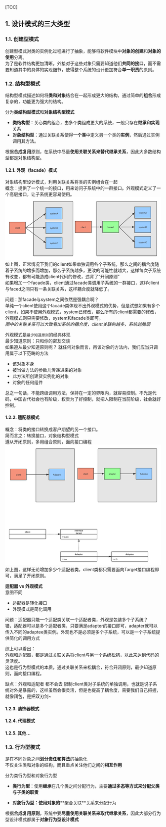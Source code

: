 [TOC]

## 1. 设计模式的三大类型
### 1.1. 创建型模式
创建型模式对类的实例化过程进行了抽象，能够将软件模块中**对象的创建**和**对象的使用**分离。  
为了是软件结构更加清晰，外接对于这些对象只需要知道他们**共同的接口**，而不需要知道其中的具体的实现细节，使得整个系统的设计更加符合**单一职责**的原则。

### 1.2. 结构型模式
结构型模式描述如何将**类和对象**结合在一起形成更大的结构，通过简单的**组合**形成复杂的，功能更为强大的结构。

分为**类结构型模式**和**对象结构型模式**

- **类结构型**：关心类的组合，由多个类组成更大的系统，一般只存在**继承和实现**关系
- **对象结构型**：通过关联关系使得**一个类**中定义另一个类的**实例**，然后通过实例调用其方法。

根据**合成复用**原则，在系统中尽量**使用关联关系来替代继承关系**，因此大多数结构型都是对象结构型。

#### 1.2.1. 外观（facade）模式
对象结构型设计模式，利用关联关系将类的实例组合在一起  
概念：提供了一个统一的接口，用来访问子系统中的一群接口。外观模式定义了一个高层接口，让子系统更容易使用。
<img src='./imgs/facade1.png' />
如上图，正常情况下我们的client如果单独调用各个子系统，那么之间的耦合度随着子系统的增多而增加，那么子系统越多，更改的可能性就越大，这样每次子系统有改变，都有可能造成client代码的修改，违背了“开闭原则”  
如果增加一个facade类，client通过facade类调用子系统的一群接口，这样client与faced之间只有一条关联关系，这样耦合度就降低了。  

问题：那facade与system之间依然是强耦合啊？  
单纯一个client使用这个facade类体现不出外观模式的优势，但是试想如果有多个client，如果不使用外观模式，system已修改，那么所有的client都需要的修改，外观模式则只需要修改，system和facade类即可。  
_图中的关联关系可以大致看出系统的耦合度，client关联的越多，系统越脆弱_

外观模式是`最少知道原则`的经典体现  
最少知道原则：只和你的密友交谈  
如果遵从最少知道原则呢？ 
就任何对象而言，再该对象的方法内，我们应当只调用属于以下范畴的方法 
- 该对象本身
- 被当做方法的参数儿传递进来的对象
- 此方法所创建货实例化的对象
- 对象的任何组件

总之一句话，不能跨级调用方法，保持在一定的界限内，就容易控制。不光是代码，中国古代社会也有阶级，权贵为了好控制，就把人限制在当前阶级，社会就好控制。


#### 1.2.2. 适配器模式
概念：将类的接口转换成客户期望的另一个接口。  
简而言之：转换接口，对象结构型模式  
遵从开闭原则，多用组合原则，面向接口编程
<img src='./imgs/adapter1.png' />  
如上图，这样无论增加多少个适配者类，client类都只需要面向Target接口编程即可，满足了开闭原则。

**适配器 vs 外观模式**  
意图不同  
- 适配器是转化接口
- 外观模式是简化调用

问题：适配器只能一个适配类关联一个适配者类，外观是包装多个子系统？  
错，适配器可以是多个适配者类，只要满足adapter的接口即可，adapter就可以传入不同的adaptee类实例。外观也不是必须是多个子系统，可以是一个子系统提供简化的调用方式

综上可以看出：  
外观和适配器，都是通过关联关系将client与另一个系统松耦，以此来达到代码的灵活度。  
这也是行为型模式的本质，通过关联关系来松耦合，符合开闭原则，最少知道原则，面向接口编程。  

缺点：外观和适配者 都不会去 限制client类对子系统的单独调用，也就是说子系统对外是暴露的，这样虽然会很灵活，但是也提高了耦合度，需要我们自己把握，就像闭包，是把双刃剑~

#### 1.2.3. 装饰器模式
#### 1.2.4. 代理模式
#### 1.2.5. 其他...

### 1.3. 行为型模式
是在不同对象之间**划分责任和算法**的抽象化  
不仅关注类和对象的结构，而且重点关注他们之间的**相互作用**

分为类行为型和对象行为型
- **类行为型**：使用**继承**在几个类之间分配行为，主要**通过多态等方式来分配父类与子类的职责** 

- ****对象行为型**：使用对象的****聚合关联**关系来分配行为

根据**合成复用原则**，系统中要**尽量使用关联关系来取代继承关系**，因此大部分行为型设计模式都属于**对象行为型设计模式**

